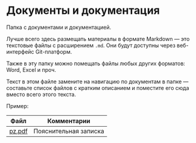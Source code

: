 # Документы и документация

Папка с документами и документацией.

Лучше всего здесь размещать материалы в формате Markdown — это текстовые файлы с расширением `.md`. Они будут доступны через веб-интерфейс Git-платформ.

Также в эту папку можно помещать файлы любых других форматов: Word, Excel и проч.

Текст в этом файле замените на навигацию по документам в папке — составьте список файлов с кратким описанием и поместите его сюда вместо всего этого текста.

Пример:

| Файл                                             | Комментарии                                    |
| ------------------------------------------------ | ---------------------------------------------- |
| [pz.pdf](pz.pdf)                                 | Пояснительная записка                          |
